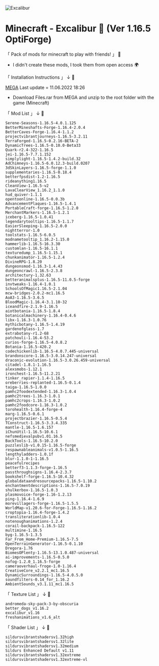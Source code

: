 ![Excalibur](https://user-images.githubusercontent.com/67797794/173035054-b2e8270f-d974-4588-bcfe-760b26386e3c.png)

# Minecraft - Excalibur 🌠 (Ver 1.16.5 OptiForge)
「 Pack of mods for minecraft to play with friends! 」 🤝

 * I didn't create these mods, I took them from open access 🌍

「 Installation Instructions 」 ↓ 🔑

[MEGA](https://mega.nz/file/zQ4TABjR#3afh4xwtbGFb5UbM1fFYPDcwJBlGcLIF1oc4oF88ixA) 
Last update = 11.06.2022 18:26
* Download Files.rar from MEGA and unzip to the root folder with the game (Minecraft)


「 Mod List 」 ↓ 🧱
```
Serene-Seasons-1.16.5-4.0.1.125
BetterMineshafts-Forge-1.16.4-2.0.4
BetterCaves-Forge-1.16.4-1.1.2
projectvibrantjourneys-1.16.5-3.2.11
TerraForged-1.16.5-0.2.16-BETA-2
DynamicTrees-1.16.5-0.10.0-Beta33
Quark-r2.4-322-1.16.5
jei-1.16.5-7.7.1.152
simplylight-1.16.5-1.4.2-build.32
AdChimneys-1.16.5-6.0.12.3-build.0207
3dSkinLayers-1.16.5-forge-1.1.0
supplementaries-1.16.5-0.18.4
betterfpsdist-1.2-1.16.5
rideanything1.16.5
CleanView-1.16.5-v2
LavaClearView_1.16.2_1.1.0
hud_quiver-1.1.1
opentoonline-1.16.5-0.0.3b
AdvancementPlaques-1.16.5-1.4.1
PortableCraft-forge-1.16.5-1.2.0
MerchantMarkers-1.16.5-1.2.1
iceberg-1.16.5-1.0.41
legendarytooltips-1.16.5-1.1.7
EasierSleeping-1.16.5-2.0.0
nightterror-1.0
toolstats-1.16.5-6.0.5
modnametooltip_1.16.2-1.15.0
hammerlib-1.16.5-16.3.30
customlan-1.16.5-16.1.1
texturedump_1.16.5-1.15.1
chunkanimator-1.16.5-1.2.4
DivineRPG-1.8.20
dungeonsmod-1.16.3-1.4.43
dungeoncrawl-1.16.5-2.3.8
architectury-1.32.63
betteranimalsplus-1.16.5-11.0.5-forge
invtweaks-1.16.4-1.0.1
SchoolsOfMagic1.16.5-2.1.04
mcw-bridges-2.0.2-mc1.16.5
AoA3-1.16.5-3.6.5
BloodMagic-1.16.4-3.1.10-32
iceandfire-2.1.9-1.16.5
aiotbotania-1.16.5-1.8.4
botanicalmachinery-1.16.4-0.4.6
libx-1.16.3-1.0.76
mythicbotany-1.16.5-1.4.19
gardenofglass-1.7
extrabotany-r1.2-68
patchouli-1.16.4-53.2
curios-forge-1.16.5-4.0.8.2
Botania-1.16.5-420.2
codechickenlib-1.16.5-4.0.7.445-universal
brandonscore-1.16.5-3.0.14.247-universal
draconic-evolution-1.16.5-3.0.26.459-universal
citadel-1.8.1-1.16.5
alexsmobs-1.12.1
ironchest-1.16.5-11.2.21
tinker_rapier-1.1.4-1.16.5
oreberries-replanted-1.16.5-0.1.4
taiga-1.16.5-1.0.0
pamhc2foodextended-1.16.3-1.0.4
pamhc2trees-1.16.3-1.0.1
pamhc2crops-1.16.3-1.0.2
pamhc2foodcore-1.16.3-1.0.2
torohealth-1.16.4-forge-4
marg-1.16.5-0.6.1
projectbrazier-1.16.5-0.5.4
TConstruct-1.16.5-3.3.4.335
mantle-1.16.5-1.6.157
iChunUtil-1.16.5-10.6.1
nefsmedievalpubv1.01.16.5
BackTools-1.16.5-10.2.0
puzzleslib-v1.0.15-1.16.5-forge
respawnableanimals-v1.0.5-1.16.5
lengthyladders-1.0.1f
blur-1.1.0-1-1.16.5
peacefulrecipes
betterf3-1.1.3-forge-1.16.5
passthroughsigns-1.16.4-2.3.7
bookshelf-forge-1.16.5-10.4.32
globaldataandresourcepacks-1.16.5-1.10.2
enchantmentdescriptions-1.16.5-7.0.19
shulkerbox-1.16.5-1.0.3
plasmovoice-forge-1.16-1.2.13
ping-1.16.4-1.6.9
morevillagers-forge-1.16.5-1.5.5
WorldMap-v1.20.6-for-Forge-1.16.5-1.16.2
croptopia-1.16.4-forge-1.4.2
transliterationlib-1.0.4
notenoughanimations-1.2.4
corail-backpack-1.16.5-122
multimine-1.16.5
byg-1.16.5-1.3.5
Far_From_Home-Premium-1.16.5-7.5
OpenTerrainGenerator-1.16.5-0.1.10
Dregora-1.76
BiomesOPlenty-1.16.5-13.1.0.487-universal
ai-improvements-1.16.5-0.5.0
nofog-1.2.0_1.16.5-forge
cameraoverhaul-froge-1.0-1.16.4
CreativeCore_v2.2.1_mc1.16.5
DynamicSurroundings-1.16.5-4.0.5.0
soundfilters-0.14_for_1.16.2
AmbientSounds_v3.1.11_mc1.16.5
```

「 Texture List 」 ↓ 🎨
```
andromeda-sky-pack-3-by-obscuria
better_dogs_v1.16.2
excalibur_v1.16
freshanimations_v1.6_alt
```

「 Shader List 」 ↓ 🌹
```
sildursvibrantshadersv1.32high
sildursvibrantshadersv1.32lite
sildursvibrantshadersv1.32medium
Sildurs Enhanced Default v1.11
sildursvibrantshadersv1.32extreme
sildursvibrantshadersv1.32extreme-vl
```
